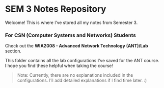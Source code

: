 
# SEM 3 Notes Repository

Welcome! This is where I’ve stored all my notes from Semester 3.

### For CSN (Computer Systems and Networks) Students

Check out the **WIA2008 - Advanced Network Technology (ANT)/Lab** section.

This folder contains all the lab configurations I’ve saved for the ANT course. I hope you find these helpful when taking the course!

> Note: Currently, there are no explanations included in the configurations. I’ll add detailed explanations if I find time later. :)